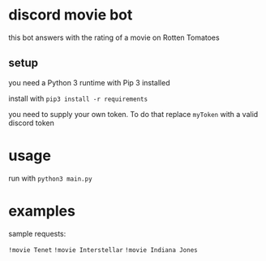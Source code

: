 # discord movie bot

this bot answers with the rating of a movie on Rotten Tomatoes

## setup

you need a Python 3 runtime with Pip 3 installed

install with 
```pip3 install -r requirements```

you need to supply your own token. To do that replace `myToken` with a valid discord token

# usage

run with
```python3 main.py```

# examples

sample requests:

```!movie Tenet```
```!movie Interstellar```
```!movie Indiana Jones```